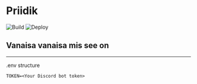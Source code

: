 # Priidik

![Build](https://github.com/mxrr/priidik-bot/actions/workflows/build.yml/badge.svg)
![Deploy](https://github.com/mxrr/priidik-bot/actions/workflows/deploy.yml/badge.svg)

## Vanaisa vanaisa mis see on

---

.env structure

```
TOKEN=<Your Discord bot token>
```
